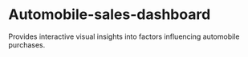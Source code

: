 # Automobile-sales-dashboard
Provides interactive visual insights into factors influencing automobile purchases.

